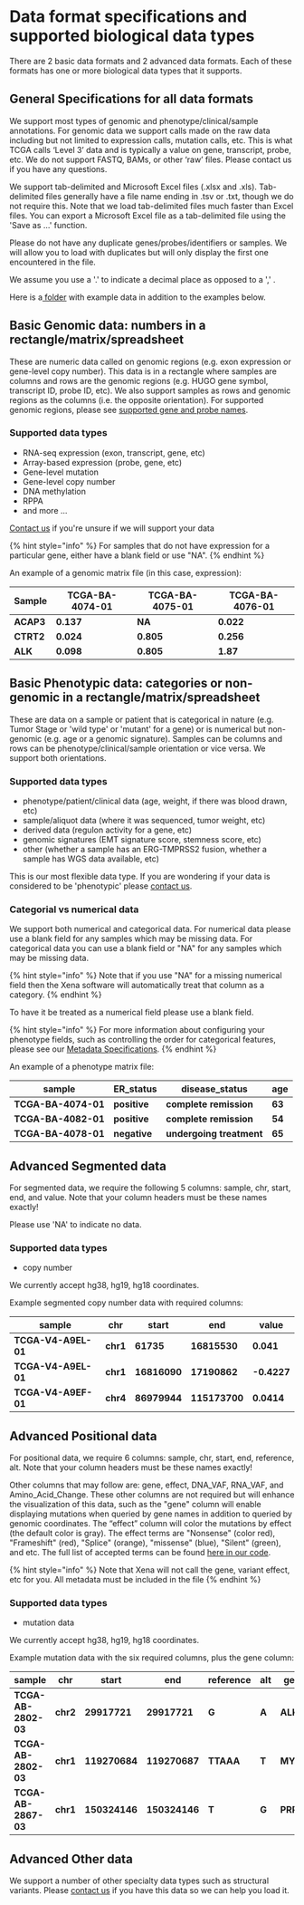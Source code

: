 # Data format specifications and supported biological data types

There are 2 basic data formats and 2 advanced data formats. Each of these formats has one or more biological data types that it supports.

## General Specifications for all data formats

We support most types of genomic and phenotype/clinical/sample annotations. For genomic data we support calls made on the raw data including but not limited to expression calls, mutation calls, etc. This is what TCGA calls ‘Level 3’ data and is typically a value on gene, transcript, probe, etc. We do not support FASTQ, BAMs, or other ‘raw’ files. Please contact us if you have any questions.

We support tab-delimited and Microsoft Excel files (.xlsx and .xls). Tab-delimited files generally have a file name ending in .tsv or .txt, though we do not require this. Note that we load tab-delimited files much faster than Excel files. You can export a Microsoft Excel file as a tab-delimited file using the 'Save as ...' function.

Please do not have any duplicate genes/probes/identifiers or samples. We will allow you to load with duplicates but will only display the first one encountered in the file.

We assume you use a '.' to indicate a decimal place as opposed to a ',' .

Here is a[ folder](https://drive.google.com/file/d/0BxeGFxkAhivXVkwyMmh2cVZ6U00) with example data in addition to the examples below.

## **Basic Genomic data: numbers in a rectangle/matrix/spreadsheet**

These are numeric data called on genomic regions (e.g. exon expression or gene-level copy number). This data is in a rectangle where samples are columns and rows are the genomic regions (e.g. HUGO gene symbol, transcript ID, probe ID, etc). We also support samples as rows and genomic regions as the columns (i.e. the opposite orientation). For supported genomic regions, please see [supported gene and probe names](supported-gene-and-probe-names.md).

### Supported data types

* RNA-seq expression (exon, transcript, gene, etc)
* Array-based expression (probe, gene, etc)
* Gene-level mutation
* Gene-level copy number
* DNA methylation
* RPPA
* and more ...

[Contact us](../contact-us.md) if you're unsure if we will support your data

{% hint style="info" %}
For samples that do not have expression for a particular gene, either have a blank field or use "NA".
{% endhint %}

An example of a genomic matrix file (in this case, expression):

| **Sample** | **TCGA-BA-4074-01** | **TCGA-BA-4075-01** | **TCGA-BA-4076-01** |
| ---------- | ------------------- | ------------------- | ------------------- |
| **ACAP3**  | **0.137**           | **NA**              | **0.022**           |
| **CTRT2**  | **0.024**           | **0.805**           | **0.256**           |
| **ALK**    | **0.098**           | **0.805**           | **1.87**            |

## Basic Phenotypic data: categories or non-genomic in a rectangle/**matrix/spreadsheet**

These are data on a sample or patient that is categorical in nature (e.g. Tumor Stage or 'wild type' or 'mutant' for a gene) or is numerical but non-genomic (e.g. age or a genomic signature). Samples can be columns and rows can be phenotype/clinical/sample orientation or vice versa. We support both orientations.

### Supported data types

* phenotype/patient/clinical data (age, weight, if there was blood drawn, etc)
* sample/aliquot data (where it was sequenced, tumor weight, etc)
* derived data (regulon activity for a gene, etc)
* genomic signatures (EMT signature score, stemness score, etc)
* other (whether a sample has an ERG-TMPRSS2 fusion, whether a sample has WGS data available, etc)

This is our most flexible data type. If you are wondering if your data is considered to be 'phenotypic' please [contact us](../contact-us.md).

### Categorial vs numerical data

We support both numerical and categorical data. For numerical data please use a blank field for any samples which may be missing data. For categorical data you can use a blank field or "NA" for any samples which may be missing data.&#x20;

{% hint style="info" %}
Note that if you use "NA" for a missing numerical field then the Xena software will automatically treat that column as a category.&#x20;
{% endhint %}

To have it be treated as a numerical field please use a blank field.

{% hint style="info" %}
For more information about configuring your phenotype fields, such as controlling the order for categorical features, please see our [Metadata Specifications](../technical-documentation/metadata-specification-1.md#custom-categorical-phenotype).
{% endhint %}

An example of a phenotype matrix file:

| **sample**          | **ER\_status** | **disease\_status**      | **age** |
| ------------------- | -------------- | ------------------------ | ------- |
| **TCGA-BA-4074-01** | **positive**   | **complete remission**   | **63**  |
| **TCGA-BA-4082-01** | **positive**   | **complete remission**   | **54**  |
| **TCGA-BA-4078-01** | **negative**   | **undergoing treatment** | **65**  |

## **Advanced Segmented data**

For segmented data, we require the following 5 columns: sample, chr, start, end, and value. Note that your column headers must be these names exactly!

Please use 'NA' to indicate no data.

### Supported data types

* copy number

We currently accept hg38, hg19, hg18 coordinates.

Example segmented copy number data with required columns:

| **sample**          | **chr**  | **start**    | **end**       | **value**   |
| ------------------- | -------- | ------------ | ------------- | ----------- |
| **TCGA-V4-A9EL-01** | **chr1** | **61735**    | **16815530**  | **0.041**   |
| **TCGA-V4-A9EL-01** | **chr1** | **16816090** | **17190862**  | **-0.4227** |
| **TCGA-V4-A9EF-01** | **chr4** | **86979944** | **115173700** | **0.0414**  |

## **Advanced Positional data**

For positional data, we require 6 columns: sample, chr, start, end, reference, alt. Note that your column headers must be these names exactly!

Other columns that may follow are: gene, effect, DNA\_VAF, RNA\_VAF, and Amino\_Acid\_Change. These other columns are not required but will enhance the visualization of this data, such as the "gene" column will enable displaying mutations when queried by gene names in addition to queried by genomic coordinates. The “effect” column will color the mutations by effect (the default color is gray). The effect terms are "Nonsense" (color red), "Frameshift" (red), "Splice" (orange), "missense" (blue), "Silent" (green), and etc. The full list of accepted terms can be found [here in our code](https://github.com/ucscXena/ucsc-xena-client/blob/master/js/models/mutationVector.js#L85).

{% hint style="info" %}
Note that Xena will not call the gene, variant effect, etc for you. All metadata must be included in the file
{% endhint %}

### Supported data types

* mutation data

We currently accept hg38, hg19, hg18 coordinates.

Example mutation data with the six required columns, plus the gene column:

| **sample**          | **chr**  | **start**     | **end**       | **reference** | **alt** | **gene**  |
| ------------------- | -------- | ------------- | ------------- | ------------- | ------- | --------- |
| **TCGA-AB-2802-03** | **chr2** | **29917721**  | **29917721**  | **G**         | **A**   | **ALK**   |
| **TCGA-AB-2802-03** | **chr1** | **119270684** | **119270687** | **TTAAA**     | **T**   | **MYC**   |
| **TCGA-AB-2867-03** | **chr1** | **150324146** | **150324146** | **T**         | **G**   | **PRPF3** |

## **Advanced Other data**

We support a number of other specialty data types such as structural variants. Please [contact us](../contact-us.md) if you have this data so we can help you load it.
